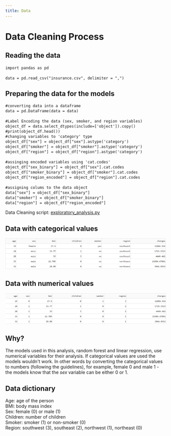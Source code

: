 ```yaml
---
title: Data
---
```

# Data Cleaning Process  

## Reading the data  
```
import pandas as pd 

data = pd.read_csv("insurance.csv", delimiter = ",")
```

## Preparing the data for the models  
```
#converting data into a dataframe
data = pd.DataFrame(data = data)

#Label Encoding the data (sex, smoker, and region variables)
object_df = data.select_dtypes(include=['object']).copy()
#print(object_df.head())
#changing variables to 'category' type
object_df["sex"] = object_df["sex"].astype('category')
object_df["smoker"] = object_df["smoker"].astype('category')
object_df["region"] = object_df["region"].astype('category')

#assinging encoded variables using 'cat.codes'
object_df["sex_binary"] = object_df["sex"].cat.codes
object_df["smoker_binary"] = object_df["smoker"].cat.codes
object_df["region_encoded"] = object_df["region"].cat.codes

#assigning colums to the data object
data["sex"] = object_df["sex_binary"]
data["smoker"] = object_df["smoker_binary"]
data["region"] = object_df["region_encoded"]
```  
Data Cleaning script: [exploratory_analysis.py](https://raw.githubusercontent.com/arcelioeperez/dash-app/gh-pages/source/exploratory_analysis.py)  

## Data with categorical values  
![data](/demo/data.PNG)  
## Data with numerical values 
![data2](/demo/data2.PNG)  
## Why?  
The models used in this analysis, random forest and linear regression, use numerical variables for their analysis. If categorical values are used the models wouldn't work. In other words by converting the categorical values to numbers (following the guidelines), for example, female 0 and male 1 - the models know that the *sex* variable can be either 0 or 1.  

## Data dictionary

Age: age of the person  
BMI: body mass index  
Sex: female (0) or male  (1)  
Children: number of children   
Smoker: smoker (1) or non-smoker (0)  
Region: southwest (3), southeast (2), northwest (1), northeast (0) 
